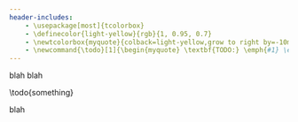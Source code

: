 ```yaml
---
header-includes:
    - \usepackage[most]{tcolorbox}
    - \definecolor{light-yellow}{rgb}{1, 0.95, 0.7}
    - \newtcolorbox{myquote}{colback=light-yellow,grow to right by=-10mm,grow to left by=-10mm, boxrule=0pt,boxsep=0pt,breakable}
    - \newcommand{\todo}[1]{\begin{myquote} \textbf{TODO:} \emph{#1} \end{myquote}}
---
```


blah blah

\todo{something}

blah
